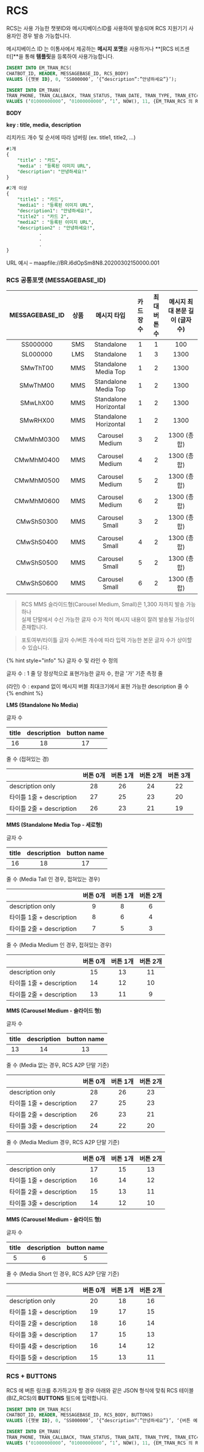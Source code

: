 # RCS

RCS는 사용 가능한 챗봇ID와 메시지베이스ID를 사용하여 발송되며 RCS 지원기기 사용자인 경우 발송 가능합니다.&#x20;

메시지베이스 ID 는 이통사에서 제공하는 **메시지 포맷**을 사용하거나 **\[RCS 비즈센터]**을 통해 **템플릿**을 등록하여 사용가능합니다.

```sql
INSERT INTO EM_TRAN_RCS(
CHATBOT_ID, HEADER, MESSAGEBASE_ID, RCS_BODY)
VALUES ({챗봇 ID}, 0, ‘SS000000’, ‘{“description”:”안녕하세요”}’);

INSERT INTO EM_TRAN(
TRAN_PHONE, TRAN_CALLBACK, TRAN_STATUS, TRAN_DATE, TRAN_TYPE, TRAN_ETC4) 
VALUES (‘01000000000’, ‘01000000000’, ‘1’, NOW(), 11, {EM_TRAN_RCS 의 RCS_SEQ 값});
```



**BODY**

**key : title, media, description**

리치카드 개수 및 순서에 따라 넘버링 (ex. title1, title2, ...)

```sql
#1개
{
    "title" : "카드",
    "media" : "등록된 이미지 URL", 
    "description": "안녕하세요!"
}
```

```sql
#2개 이상
{
    "title1" : "카드",
    "media1" : "등록된 이미지 URL", 
    "description1": "안녕하세요!", 
    "title2" : "카드 2",
    "media2" : "등록된 이미지 URL", 
    "description2" : "안녕하세요!",
            .
            .
            .
}
```

URL 예시 – maapfile://BR.i6dOpSm8N8.20200302150000.001





### RCS 공통포맷 (MESSAGEBASE\_ID)

| MESSAGEBASE\_ID |  상품 |         메시지 타입        | 카드 장 수 | 최대 버튼 수 | 메시지 최대 본문 길이 (글자수) |
| :-------------: | :-: | :-------------------: | :----: | :-----: | :----------------: |
|     SS000000    | SMS |       Standalone      |    1   |    1    |         100        |
|     SL000000    | LMS |       Standalone      |    1   |    3    |        1300        |
|     SMwThT00    | MMS |  Standalone Media Top |    1   |    2    |        1300        |
|     SMwThM00    | MMS |  Standalone Media Top |    1   |    2    |        1300        |
|     SMwLhX00    | MMS | Standalone Horizontal |    1   |    2    |        1300        |
|     SMwRHX00    | MMS | Standalone Horizontal |    1   |    2    |        1300        |
|    CMwMhM0300   | MMS |    Carousel Medium    |    3   |    2    |     1300 (총 합)     |
|    CMwMhM0400   | MMS |    Carousel Medium    |    4   |    2    |     1300 (총 합)     |
|    CMwMhM0500   | MMS |    Carousel Medium    |    5   |    2    |     1300 (총 합)     |
|    CMwMhM0600   | MMS |    Carousel Medium    |    6   |    2    |     1300 (총 합)     |
|    CMwShS0300   | MMS |     Carousel Small    |    3   |    2    |     1300 (총 합)     |
|    CMwShS0400   | MMS |     Carousel Small    |    4   |    2    |     1300 (총 합)     |
|    CMwShS0500   | MMS |     Carousel Small    |    5   |    2    |     1300 (총 합)     |
|    CMwShS0600   | MMS |     Carousel Small    |    6   |    2    |     1300 (총 합)     |

> RCS MMS 슬라이드형(Carousel Medium, Small)은 1,300 자까지 발송 가능하나 \
> 실제 단말에서 수신 가능한 글자 수가 적어 메시지 내용이 잘려 발송될 가능성이 존재합니다.

> 포토여부/타이틀 글자 수/버튼 개수에 따라 입력 가능한 본문 글자 수가 상이할 수 있습니다.

{% hint style="info" %}
글자 수 및 라인 수 정의

글자 수 : 1 줄 당 정상적으로 표현가능한 글자 수, 한글 '가' 기준 측정 줄

(라인) 수 : expand 없이 메시지 버블 최대크기에서 표현 가능한 description 줄 수
{% endhint %}



**LMS (Standalone No Media)**

글자 수

| title | description | button name |
| :---: | :---------: | :---------: |
|   16  |      18     |      17     |

줄 수 (접혀있는 경)

|                      | 버튼 0개 | 버튼 1개 | 버튼 2개 | 버튼 3개 |
| -------------------- | :---: | :---: | :---: | :---: |
| description only     |   28  |   26  |   24  |   22  |
| 타이틀 1줄 + description |   27  |   25  |   23  |   20  |
| 타이틀 2줄 + description |   26  |   23  |   21  |   19  |



**MMS (Standalone Media Top - 세로형)**

글자 수

| title | description | button name |
| :---: | :---------: | :---------: |
|   16  |      18     |      17     |



줄 수 (Media Tall 인 경우, 접혀있는 경우)

|                      | 버튼 0개 | 버튼 1개 | 버튼 2개 |
| -------------------- | :---: | :---: | :---: |
| description only     |   9   |   8   |   6   |
| 타이틀 1줄 + description |   8   |   6   |   4   |
| 타이틀 2줄 + description |   7   |   5   |   3   |



줄 수 (Media Medium 인 경우, 접혀있는 경우)

|                      | 버튼 0개 | 버튼 1개 | 버튼 2개 |
| -------------------- | :---: | :---: | :---: |
| description only     |   15  |   13  |   11  |
| 타이틀 1줄 + description |   14  |   12  |   10  |
| 타이틀 2줄 + description |   13  |   11  |   9   |



**MMS (Carousel Medium - 슬라이드 형)**

글자 수

| title | description | button name |
| :---: | :---------: | :---------: |
|   13  |      14     |      13     |



줄 수 (Media 없는 경우, RCS A2P 단말 기준)

|                      | 버튼 0개 | 버튼 1개 | 버튼 2개 |
| -------------------- | :---: | :---: | :---: |
| description only     |   28  |   26  |   23  |
| 타이틀 1줄 + description |   27  |   25  |   23  |
| 타이틀 2줄 + description |   26  |   23  |   21  |
| 타이틀 3줄 + description |   24  |   22  |   20  |



줄 수 (Media Medium  경우, RCS A2P 단말 기준)

|                      | 버튼 0개 | 버튼 1개 | 버튼 2개 |
| -------------------- | :---: | :---: | :---: |
| description only     |   17  |   15  |   13  |
| 타이틀 1줄 + description |   16  |   14  |   12  |
| 타이틀 2줄 + description |   15  |   13  |   11  |
| 타이틀 3줄 + description |   14  |   12  |   10  |



**MMS (Carousel Medium - 슬라이드 형)**

글자 수

| title | description | button name |
| :---: | :---------: | :---------: |
|   5   |      6      |      5      |



줄 수 (Media Short 인 경우, RCS A2P 단말 기준)



|                      | 버튼 0개 | 버튼 1개 | 버튼 2개 |
| -------------------- | :---: | :---: | :---: |
| description only     |   20  |   18  |   16  |
| 타이틀 1줄 + description |   19  |   17  |   15  |
| 타이틀 2줄 + description |   18  |   16  |   14  |
| 타이틀 3줄 + description |   17  |   15  |   13  |
| 타이틀 4줄 + description |   16  |   14  |   12  |
| 타이틀 5줄 + description |   15  |   13  |   11  |



### RCS + BUTTONS

RCS 에 버튼 링크를 추가하고자 할 경우 아래와 같은 JSON 형식에 맞춰 RCS 테이블(BIZ\_RCS)의 **BUTTONS** 필드에 입력합니다.

```sql
INSERT INTO EM_TRAN_RCS(
CHATBOT_ID, HEADER, MESSAGEBASE_ID, RCS_BODY, BUTTONS)
VALUES ({챗봇 ID}, 0, ‘SS000000’, ‘{“description”:”안녕하세요”}’, ‘{버튼 예시 참조}’);

INSERT INTO EM_TRAN(
TRAN_PHONE, TRAN_CALLBACK, TRAN_STATUS, TRAN_DATE, TRAN_TYPE, TRAN_ETC4) 
VALUES (‘01000000000’, ‘01000000000’, ‘1’, NOW(), 11, {EM_TRAN_RCS 의 RCS_SEQ 값});
```

